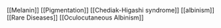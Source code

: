 [[Melanin]]
[[Pigmentation]]
[[Chediak-Higashi syndrome]]
[[albinism]]
[[Rare Diseases]]
[[Oculocutaneous Albinism]]

